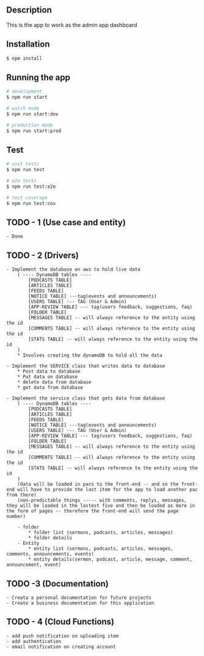 ## Description

This is the app to work as the admin app dashboard

## Installation

```bash
$ npm install
```

## Running the app

```bash
# development
$ npm run start

# watch mode
$ npm run start:dev

# production mode
$ npm run start:prod
```

## Test

```bash
# unit tests
$ npm run test

# e2e tests
$ npm run test:e2e

# test coverage
$ npm run test:cov
```


## TODO - 1 (Use case and entity)
    - Done


## TODO - 2 (Drivers)
    - Implement the database on aws to hold live data
        ( ---- DynamoDB tables ----
            [PODCASTS TABLE]
            [ARTICLES TABLE]
            [FEEDS TABLE]
            [NOTICE TABLE] ---tag(events and announcements)
            [USERS TABLE] --- TAG (User & Admin)
            [APP-REVIEW TABLE] --- tag(users feedback, suggestions, faq)
            [FOLDER TABLE]
            [MESSAGES TABLE] -- will always reference to the entity using the id
            [COMMENTS TABLE] -- will always reference to the entity using the id
            [STATS TABLE] -- will always reference to the entity using the id
        ) 
        * Involves creating the dynamoDB to hold all the data

    - Implement the SERVICE class that writes data to database
        * Post data to database
        * Put data on database
        * delete data from database
        * get data from database
    
    - Implement the service class that gets data from database
        ( ---- DynamoDB tables ----
            [PODCASTS TABLE]
            [ARTICLES TABLE]
            [FEEDS TABLE]
            [NOTICE TABLE] ---tag(events and announcements)
            [USERS TABLE] --- TAG (User & Admin)
            [APP-REVIEW TABLE] --- tag(users feedback, suggestions, faq)
            [FOLDER TABLE]
            [MESSAGES TABLE] -- will always reference to the entity using the id
            [COMMENTS TABLE] -- will always reference to the entity using the id
            [STATS TABLE] -- will always reference to the entity using the id
        )
        (data will be loaded in pacs to the front-end -- and so the front-end will have to provide the last item for the app to load another pac from there)
        (non-predictable things ----- with comments, replys, messages, they will be loaded in the lastest five and then be loaded as more in the form of pages -- therefore the front-end will send the page number)

        - folder
            * folder list (sermons, podcasts, articles, messages)
            * folder details
        - Entity
            * entity list (sermons, podcasts, articles, messages, comments, announcements, events)
            * entity details(sermon, podcast, article, message, comment, announcement, event)

## TODO -3 (Documentation)
    - Creata a personal documentation for future projects
    - Create a business documentation for this application


## TODO - 4 (Cloud Functions)
    - add push notification on uploading item
    - add authentication
    - email notification on creating account